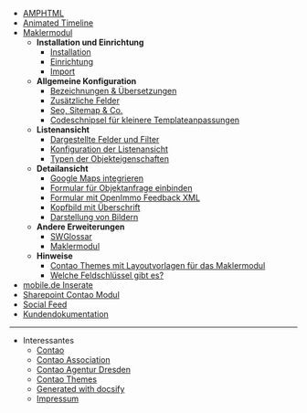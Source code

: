 
- [AMPHTML](amphtml/index.md)
- [Animated Timeline](animated-timeline/index.md)
- [Maklermodul](maklermodul/index.md)
  - <strong>Installation und Einrichtung</strong>
    - [Installation](maklermodul/installation_&_einrichtung.md)
    - [Einrichtung](maklermodul/einrichtung.md)
    - [Import](maklermodul/import.md)
  - <strong>Allgemeine Konfiguration</strong>
    - [Bezeichnungen & Übersetzungen](maklermodul/bezeichnungen_&_ubersetzungen.md)
    - [Zusätzliche Felder](maklermodul/zusatzliche_felder.md)
    - [Seo, Sitemap & Co.](maklermodul/seo,_sitemap_&_co.md)
    - [Codeschnipsel für kleinere Templateanpassungen](maklermodul/codeschnipsel_fur_kleinere_templateanpassungen.md)
  - <strong>Listenansicht</strong>
    - [Dargestellte Felder und Filter](maklermodul/konfiguration.md)
    - [Konfiguration der Listenansicht](maklermodul/sortiermoglichkeiten.md)
    - [Typen der Objekteigenschaften](maklermodul/typen_der_objekteigenschaften.md)
  - <strong>Detailansicht</strong>
    - [Google Maps integrieren](maklermodul/google_maps_integrieren.md)
    - [Formular für Objektanfrage einbinden](maklermodul/formular_fur_objektanfrage_einbinden.md)
    - [Formular mit OpenImmo Feedback XML](maklermodul/formular-mit-openimmo-feedback-xml.md)
    - [Kopfbild mit Überschrift](maklermodul/kopfbild_mit_uberschrift.md)
    - [Darstellung von Bildern](maklermodul/darstellung-von-bildern.md)
  - <strong>Andere Erweiterungen</strong>
    - [SWGlossar](maklermodul/swglossar.md)
    - [Maklermodul](maklermodul/themes.md)
  - <strong>Hinweise</strong>
    - [Contao Themes mit Layoutvorlagen für das Maklermodul](maklermodul/themes.md)
    - [Welche Feldschlüssel gibt es?](maklermodul/welche_feldschlussel_gibt_es.md)
- [mobile.de Inserate](mobilede/index.md)
- [Sharepoint Contao Modul](sharepoint/index.md)
- [Social Feed](social-feed/index.md)
- [Kundendokumentation](kundendoku/index.md)

---

- Interessantes
  - [Contao](https://www.contao.org)
  - [Contao Association](https://association.contao.org/)
  - [Contao Agentur Dresden](https://pdir.de)
  - [Contao Themes](https://contao-themes.net)
  - [Generated with docsify](https://docsify.js.org)
  - [Impressum](https://pdir.de/p/pdir-impressum.html)
